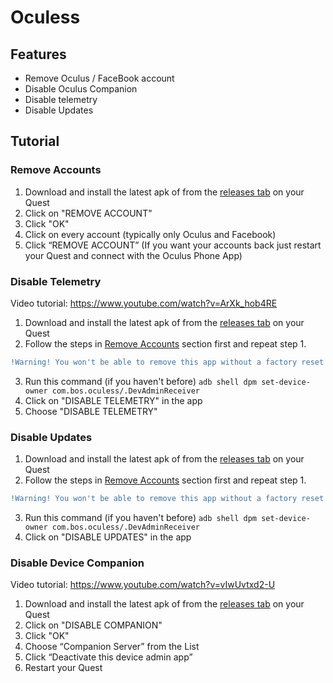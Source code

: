 # Oculess

## Features
- Remove Oculus / FaceBook account
- Disable Oculus Companion
- Disable telemetry
- Disable Updates

## Tutorial

### Remove Accounts
1. Download and install the latest apk of from the [releases tab](https://github.com/basti564/Oculess/releases/) on your Quest
2. Click on "REMOVE ACCOUNT"
3. Click "OK"
4. Click on every account (typically only Oculus and Facebook)
5. Click “REMOVE ACCOUNT”
(If you want your accounts back just restart your Quest and connect with the Oculus Phone App)

### Disable Telemetry
Video tutorial: https://www.youtube.com/watch?v=ArXk_hob4RE
1. Download and install the latest apk of from the [releases tab](https://github.com/basti564/Oculess/releases/) on your Quest
2. Follow the steps in [Remove Accounts](https://github.com/basti564/Oculess#remove-accounts) section first and repeat step 1.
```diff 
!Warning! You won't be able to remove this app without a factory reset after running the following command
```
3. Run this command (if you haven't before) ```adb shell dpm set-device-owner com.bos.oculess/.DevAdminReceiver```
4. Click on "DISABLE TELEMETRY" in the app
5. Choose "DISABLE TELEMETRY"

### Disable Updates
1. Download and install the latest apk of from the [releases tab](https://github.com/basti564/Oculess/releases/) on your Quest
2. Follow the steps in [Remove Accounts](https://github.com/basti564/Oculess#remove-accounts) section first and repeat step 1.
```diff 
!Warning! You won't be able to remove this app without a factory reset after running the following command
```
3. Run this command (if you haven't before) ```adb shell dpm set-device-owner com.bos.oculess/.DevAdminReceiver```
4. Click on "DISABLE UPDATES" in the app

### Disable Device Companion
Video tutorial: https://www.youtube.com/watch?v=vIwUvtxd2-U
1. Download and install the latest apk of from the [releases tab](https://github.com/basti564/Oculess/releases/) on your Quest
2. Click on "DISABLE COMPANION"
3. Click "OK"
4. Choose “Companion Server” from the List
5. Click “Deactivate this device admin app”
6. Restart your Quest